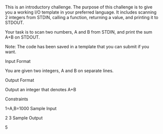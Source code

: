 This is an introductory challenge. The purpose of this challenge is to give you a working I/O template in your preferred language. It includes scanning 2 integers from STDIN, calling a function, returning a value, and printing it to STDOUT.

Your task is to scan two numbers, A and B from STDIN, and print the sum A+B on STDOUT.

Note: The code has been saved in a template that you can submit if you want.

Input Format

You are given two integers, A and B on separate lines.

Output Format

Output an integer that denotes A+B

Constraints

1=A,B=1000
Sample Input

2
3
Sample Output

5